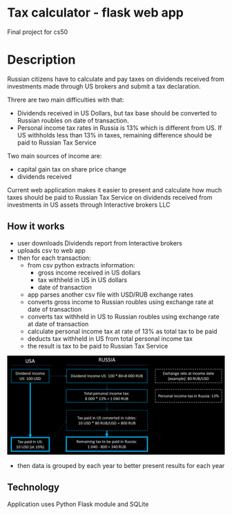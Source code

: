 # Tax calculator - flask web app
 Final project for cs50

# Description
Russian citizens have to calculate and pay taxes on dividends received from investments made through US brokers and submit a tax declaration.

Threre are two main difficulties with that:

* Dividends received in US Dollars, but tax base should be converted to Russian roubles on date of transaction.
* Personal income tax rates in Russia is 13% which is different from US. If US withholds less than 13% in taxes, remaining difference should be paid to Russian Tax Service  

Two main sources of income are:
* capital gain tax on share price change
* dividends received

Current web application makes it easier to present and calculate how much taxes should be paid to Russian Tax Service on dividends received from investments in US assets through Interactive brokers LLC

## How it works
* user downloads Dividends report from Interactive brokers
* uploads csv to web app
* then for each transaction:
    * from csv python extracts information:
        * gross income received in US dollars
        * tax withheld in US in US dollars
        * date of transaction
    * app parses another csv file with USD/RUB exchange rates 
    * converts gross income to Russian roubles using exchange rate at date of transaction
   * converts tax withheld in US to Russian roubles using exchange rate at date of transaction
   * calculate personal income tax at rate of 13% as total tax to be paid
   * deducts tax withheld in US from total personal income tax
   * the result is tax to be paid to Russian Tax Service 


<img src="/images/scheme.png">


* then data is grouped by each year to better present results for each year

## Technology

Application uses Python Flask module and SQLite 


